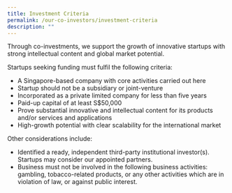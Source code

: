 ```yaml
---
title: Investment Criteria
permalink: /our-co-investors/investment-criteria
description: ""
---
```

Through co-investments, we support the growth of innovative startups with strong intellectual content and global market potential.

Startups seeking funding must fulfil the following criteria:

* A Singapore-based company with core activities carried out here
* Startup should not be a subsidiary or joint-venture
* Incorporated as a private limited company for less than five years
* Paid-up capital of at least S$50,000
* Prove substantial innovative and intellectual content for its products and/or services and applications
* High-growth potential with clear scalability for the international market

Other considerations include:
* Identified a ready, independent third-party institutional investor(s). Startups may consider our appointed partners.
* Business must not be involved in the following business activities: gambling, tobacco-related products, or any other activities which are in violation of law, or against public interest.